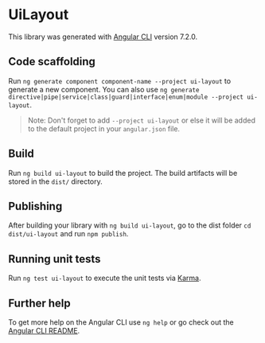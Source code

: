 # UiLayout

This library was generated with [Angular CLI](https://github.com/angular/angular-cli) version 7.2.0.

## Code scaffolding

Run `ng generate component component-name --project ui-layout` to generate a new component. You can also use `ng generate directive|pipe|service|class|guard|interface|enum|module --project ui-layout`.
> Note: Don't forget to add `--project ui-layout` or else it will be added to the default project in your `angular.json` file. 

## Build

Run `ng build ui-layout` to build the project. The build artifacts will be stored in the `dist/` directory.

## Publishing

After building your library with `ng build ui-layout`, go to the dist folder `cd dist/ui-layout` and run `npm publish`.

## Running unit tests

Run `ng test ui-layout` to execute the unit tests via [Karma](https://karma-runner.github.io).

## Further help

To get more help on the Angular CLI use `ng help` or go check out the [Angular CLI README](https://github.com/angular/angular-cli/blob/master/README.md).
